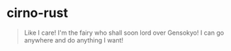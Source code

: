 # cirno-rust

> Like I care! I'm the fairy who shall soon lord over Gensokyo! I can go anywhere and do anything I want!
